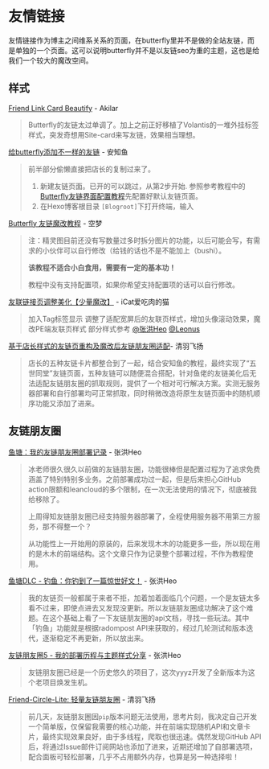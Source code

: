 # 友情链接

友情链接作为博主之间维系关系的页面，在butterfly里并不是做的全站友链，而是单独的一个页面。这可以说明butterfly并不是以友链seo为重的主题，这也是给我们一个较大的魔改空间。

## 样式

[Friend Link Card Beautify](https://akilar.top/posts/57291286/) - Akilar

> Butterfly的友链太过单调了。加上之前正好移植了Volantis的一堆外挂标签样式，突发奇想用Site-card来写友链，效果相当理想。

[给butterfly添加不一样的友链](https://blog.anheyu.com/posts/292d.html) - 安知鱼

> 前半部分偷懒直接把店长的复制过来了。
>
> 1. 新建友链页面。已开的可以跳过，从第2步开始.
>    参照参考教程中的[Butterfly友链界面配置教程](https://butterfly.js.org/posts/dc584b87/#友情鏈接)先配置好默认友链页面。
> 2. 在Hexo博客根目录 `[Blogroot]`下打开终端，输入

[Butterfly 友链魔改教程](https://kmar.top/posts/dc35a452/) - 空梦

> 注：精灵图目前还没有写数量过多时拆分图片的功能，以后可能会写，有需求的小伙伴可以自行修改（给钱的话也不是不能加上（bushi）。
>
> **该教程不适合小白食用，需要有一定的基本功！**
>
> 教程中没有支持配置项，如果你希望支持配置项的话可以自行修改。

[友联链接页调整美化【少量魔改】](https://meuicat.com/blog/42/#%E5%8F%8B%E8%81%94%E9%A1%B5%E8%B0%83%E6%95%B4) - iCat爱吃肉的猫

> 加入Tag标签显示
> 调整了适配宽屏后的友联页样式，增加头像滚动效果，魔改PE端友联页样式
> 部分样式参考 [@张洪Heo](https://blog.zhheo.com/) [@Leonus](https://blog.leonus.cn/)

[基于店长样式的友链页重构及魔改后友链朋友圈适配](https://blog.liushen.fun/posts/59fe844d/)- 清羽飞扬

> 店长的五种友链卡片都整合到了一起，结合安知鱼的教程，最终实现了“五世同堂”友链页面，五种友链可以随便混合搭配，针对鱼佬的友链美化后无法适配友链朋友圈的抓取规则，提供了一个相对可行解决方案。实测无服务器部署和自行部署均可正常抓取，同时稍微改造将原生友链页面中的随机顺序功能又添加了进来。

## 友链朋友圈

[鱼塘：我的友链朋友圈部署记录](https://blog.zhheo.com/p/51d34920.html) - 张洪Heo

> 冰老师很久很久以前做的友链朋友圈，功能很棒但是配置过程为了追求免费涵盖了特别特别多业务。之前部署成功过一起，但是后来担心GitHub action限额和leancloud的多个限制，在一次无法使用的情况下，彻底被我给移除了。
>
> 上周得知友链朋友圈已经支持服务器部署了，全程使用服务器不用第三方服务，那不得整一个？
>
> 从功能性上一开始用的原装的，后来发现木木的功能更多一些，所以现在用的是木木的前端结构。这个文章只作为记录整个部署过程，不作为教程使用。

[鱼塘DLC - 钓鱼：你钓到了一篇惊世好文！](https://blog.zhheo.com/p/908df4e2.html) - 张洪Heo

> 我的友链页一般都属于来者不拒，加着加着面临几个问题，一个是友链太多看不过来，即使点进去又发现没更新。所以友链朋友圈成功解决了这个难题。在这个基础上看了一下友链朋友圈的api文档，寻找一些玩法。其中「钓鱼」功能就是根据radompost API来获取的，经过几轮测试和版本迭代，逐渐稳定不再更新，所以放出来。

[友链朋友圈5 - 我的部署历程与主题样式分享](https://blog.zhheo.com/p/4e18a507.html) - 张洪Heo

> 友链朋友圈已经是一个历史悠久的项目了，这次yyyz开发了全新版本为这个老项目焕发生机。

[Friend-Circle-Lite: 轻量友链朋友圈](https://blog.liushen.fun/posts/4dc716ec/) - 清羽飞扬

> 前几天，友链朋友圈因`pip`版本问题无法使用，思考片刻，我决定自己开发一个简单版，仅保留我需要的核心功能，并在前端实现随机API和文章卡片，最终实现效果良好，由于多线程，爬取也很迅速。偶然发现GitHub API后，将通过Issue邮件订阅网站也添加了进来，近期还增加了自部署选项，配合面板可轻松部署，几乎不占用额外内存，也算是另一种选择啦！
